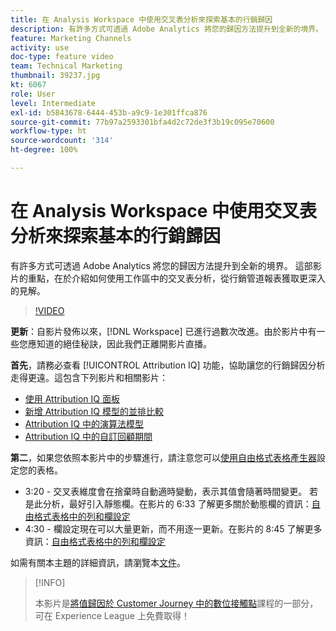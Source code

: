 ```yaml
---
title: 在 Analysis Workspace 中使用交叉表分析來探索基本的行銷歸因
description: 有許多方式可透過 Adobe Analytics 將您的歸因方法提升到全新的境界。 這部影片的重點，在於介紹如何使用工作區中的交叉表分析，從行銷管道報表獲取更深入的見解。
feature: Marketing Channels
activity: use
doc-type: feature video
team: Technical Marketing
thumbnail: 39237.jpg
kt: 6067
role: User
level: Intermediate
exl-id: b5843678-6444-453b-a9c9-1e301ffca876
source-git-commit: 77b97a2593301bfa4d2c72de3f3b19c095e70600
workflow-type: ht
source-wordcount: '314'
ht-degree: 100%

---
```


# 在 Analysis Workspace 中使用交叉表分析來探索基本的行銷歸因

有許多方式可透過 Adobe Analytics 將您的歸因方法提升到全新的境界。 這部影片的重點，在於介紹如何使用工作區中的交叉表分析，從行銷管道報表獲取更深入的見解。

>[!VIDEO](https://video.tv.adobe.com/v/39237/?quality=12&learn=on)

**更新**：自影片發佈以來，[!DNL Workspace] 已進行過數次改進。由於影片中有一些您應知道的絕佳秘訣，因此我們正離開影片直播。

**首先**，請務必查看 [!UICONTROL Attribution IQ] 功能，協助讓您的行銷歸因分析走得更遠。這包含下列影片和相關影片：

* [使用 Attribution IQ 面板](using-the-attribution-iq-panel.md)
* [新增 Attribution IQ 模型的並排比較](adding-side-by-side-comparisons-of-attribution-iq-models.md)
* [Attribution IQ 中的演算法模型](algorithmic-model-in-attribution-iq.md)
* [Attribution IQ 中的自訂回顧期間](custom-lookback-windows-in-attribution-iq.md)

**第二**，如果您依照本影片中的步驟進行，請注意您可以[使用自由格式表格產生器](../building-freeform-tables/using-the-freeform-table-builder-in-analysis-workspace.md)設定您的表格。

* 3:20 - 交叉表維度會在捨棄時自動適時變動，表示其值會隨著時間變更。 若是此分析，最好引入靜態欄。在影片的 6:33 了解更多關於動態欄的資訊：[自由格式表格中的列和欄設定](../building-freeform-tables/row-and-column-settings-in-freeform-tables.md)
* 4:30 - 欄設定現在可以大量更新，而不用逐一更新。在影片的 8:45 了解更多資訊：[自由格式表格中的列和欄設定](../building-freeform-tables/row-and-column-settings-in-freeform-tables.md)

如需有關本主題的詳細資訊，請瀏覽本[文件](https://experienceleague.adobe.com/docs/analytics/analyze/analysis-workspace/attribution/models.html?lang=zh-Hant)。

>[!INFO]
>
> 本影片是[將值歸因於 Customer Journey 中的數位接觸點](https://experienceleague.adobe.com/?recommended=Analytics-U-1-2020.2)課程的一部分，可在 Experience League 上免費取得！
